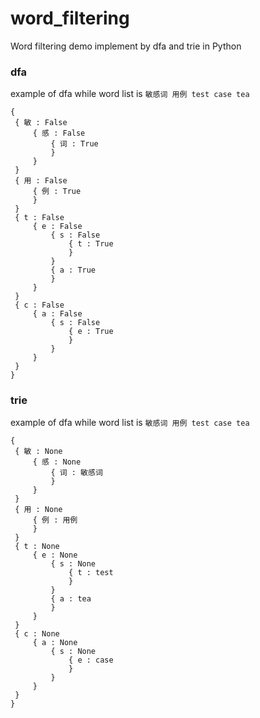 # word_filtering

Word filtering demo implement by dfa and trie in Python

### dfa
example of dfa while word list is `敏感词 用例 test case tea`

```
{
 { 敏 : False
	 { 感 : False
		 { 词 : True
		 }
	 }
 }
 { 用 : False
	 { 例 : True
	 }
 }
 { t : False
	 { e : False
		 { s : False
			 { t : True
			 }
		 }
		 { a : True
		 }
	 }
 }
 { c : False
	 { a : False
		 { s : False
			 { e : True
			 }
		 }
	 }
 }
}
```

### trie
example of dfa while word list is `敏感词 用例 test case tea`

```
{
 { 敏 : None
	 { 感 : None
		 { 词 : 敏感词
		 }
	 }
 }
 { 用 : None
	 { 例 : 用例
	 }
 }
 { t : None
	 { e : None
		 { s : None
			 { t : test
			 }
		 }
		 { a : tea
		 }
	 }
 }
 { c : None
	 { a : None
		 { s : None
			 { e : case
			 }
		 }
	 }
 }
}
```

